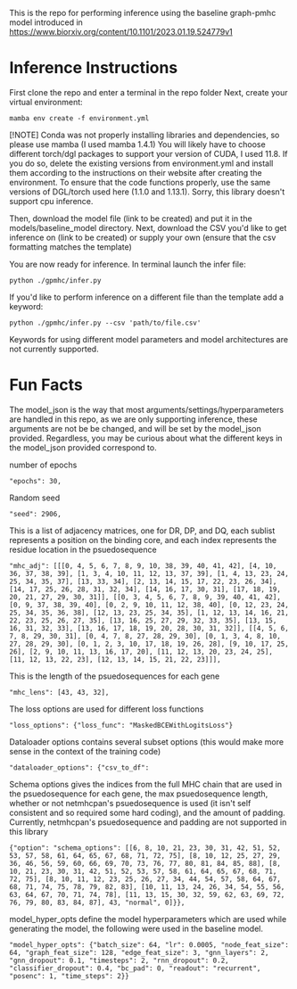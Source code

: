 This is the repo for performing inference using the baseline graph-pmhc model introduced in https://www.biorxiv.org/content/10.1101/2023.01.19.524779v1

# Inference Instructions
First clone the repo and enter a terminal in the repo folder
Next, create your virtual environment: 
```
mamba env create -f environment.yml
```
[!NOTE] Conda was not properly installing libraries and dependencies, so please use mamba (I used mamba 1.4.1) You will likely have to choose different torch/dgl packages to support your version of CUDA, I used 11.8. If you do so, delete the existing versions from environment.yml and install them according to the instructions on their website after creating the environment. To ensure that the code functions properly, use the same versions of DGL/torch used here (1.1.0 and 1.13.1). Sorry, this library doesn't support cpu inference.

Then, download the model file (link to be created) and put it in the models/baseline_model directory.
Next, download the CSV you'd like to get inference on (link to be created) or supply your own (ensure that the csv formatting matches the template)

You are now ready for inference. In terminal launch the infer file:
```
python ./gpmhc/infer.py
```
If you'd like to perform inference on a different file than the template add a keyword:
```
python ./gpmhc/infer.py --csv 'path/to/file.csv'
```
Keywords for using different model parameters and model architectures are not currently supported.

# Fun Facts
The model_json is the way that most arguments/settings/hyperparameters are handled in this repo, as we are only supporting inference, these arguments are not be be changed, and will be set by the model_json provided. Regardless, you may be curious about what the different keys in the model_json provided correspond to.

number of epochs
```
"epochs": 30, 
```
Random seed
```
"seed": 2906,
``` 
This is a list of adjacency matrices, one for DR, DP, and DQ, each sublist represents a position on the binding core, and each index represents the residue location in the psuedosequence
```
"mhc_adj": [[[0, 4, 5, 6, 7, 8, 9, 10, 38, 39, 40, 41, 42], [4, 10, 36, 37, 38, 39], [1, 3, 4, 10, 11, 12, 13, 37, 39], [1, 4, 13, 23, 24, 25, 34, 35, 37], [13, 33, 34], [2, 13, 14, 15, 17, 22, 23, 26, 34], [14, 17, 25, 26, 28, 31, 32, 34], [14, 16, 17, 30, 31], [17, 18, 19, 20, 21, 27, 29, 30, 31]], [[0, 3, 4, 5, 6, 7, 8, 9, 39, 40, 41, 42], [0, 9, 37, 38, 39, 40], [0, 2, 9, 10, 11, 12, 38, 40], [0, 12, 23, 24, 25, 34, 35, 36, 38], [12, 13, 23, 25, 34, 35], [1, 12, 13, 14, 16, 21, 22, 23, 25, 26, 27, 35], [13, 16, 25, 27, 29, 32, 33, 35], [13, 15, 16, 31, 32, 33], [13, 16, 17, 18, 19, 20, 28, 30, 31, 32]], [[4, 5, 6, 7, 8, 29, 30, 31], [0, 4, 7, 8, 27, 28, 29, 30], [0, 1, 3, 4, 8, 10, 27, 28, 29, 30], [0, 1, 2, 3, 10, 17, 18, 19, 26, 28], [9, 10, 17, 25, 26], [2, 9, 10, 11, 13, 16, 17, 20], [11, 12, 13, 20, 23, 24, 25], [11, 12, 13, 22, 23], [12, 13, 14, 15, 21, 22, 23]]], 
```
This is the length of the psuedosequences for each gene
```
"mhc_lens": [43, 43, 32],
```
The loss options are used for different loss functions
```
"loss_options": {"loss_func": "MaskedBCEWithLogitsLoss"}
```
Dataloader options contains several subset options (this would make more sense in the context of the training code)
```
"dataloader_options": {"csv_to_df":
``` 
Schema options gives the indices from the full MHC chain that are used in the psuedosequence for each gene, the max psuedosequence length, whether or not netmhcpan's psuedosequence is used (it isn't self consistent and so required some hard coding), and the amount of padding. Currently, netmhcpan's psuedosequence and padding are not supported in this library
```
{"option": "schema_options": [[6, 8, 10, 21, 23, 30, 31, 42, 51, 52, 53, 57, 58, 61, 64, 65, 67, 68, 71, 72, 75], [8, 10, 12, 25, 27, 29, 36, 46, 56, 59, 60, 66, 69, 70, 73, 76, 77, 80, 81, 84, 85, 88], [8, 10, 21, 23, 30, 31, 42, 51, 52, 53, 57, 58, 61, 64, 65, 67, 68, 71, 72, 75], [8, 10, 11, 12, 23, 25, 26, 27, 34, 44, 54, 57, 58, 64, 67, 68, 71, 74, 75, 78, 79, 82, 83], [10, 11, 13, 24, 26, 34, 54, 55, 56, 63, 64, 67, 70, 71, 74, 78], [11, 13, 15, 30, 32, 59, 62, 63, 69, 72, 76, 79, 80, 83, 84, 87], 43, "normal", 0]}},
```
model_hyper_opts define the model hyperparameters which are used while generating the model, the following were used in the baseline model.
```
"model_hyper_opts": {"batch_size": 64, "lr": 0.0005, "node_feat_size": 64, "graph_feat_size": 128, "edge_feat_size": 3, "gnn_layers": 2, "gnn_dropout": 0.1, "timesteps": 2, "rnn_dropout": 0.2, "classifier_dropout": 0.4, "bc_pad": 0, "readout": "recurrent", "posenc": 1, "time_steps": 2}}
